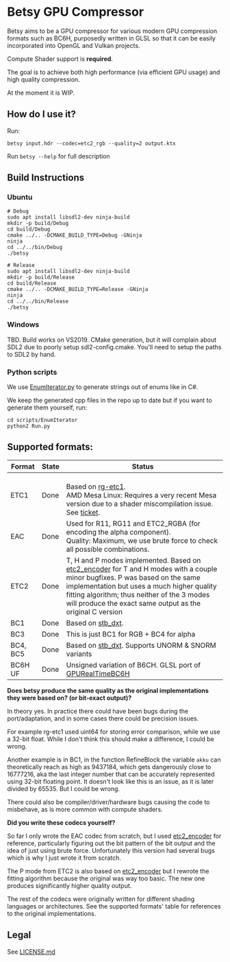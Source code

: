 # Betsy GPU Compressor

Betsy aims to be a GPU compressor for various modern GPU compression formats such as BC6H,
purposedly written in GLSL so that it can be easily incorporated into OpenGL and Vulkan projects.

Compute Shader support is **required**.

The goal is to achieve both high performance (via efficient GPU usage) and high quality compression.

At the moment it is WIP.

## How do I use it?

Run:
```
betsy input.hdr --codec=etc2_rgb --quality=2 output.ktx
```

Run `betsy --help` for full description

## Build Instructions

### Ubuntu

```
# Debug
sudo apt install libsdl2-dev ninja-build
mkdir -p build/Debug
cd build/Debug
cmake ../.. -DCMAKE_BUILD_TYPE=Debug -GNinja
ninja
cd ../../bin/Debug
./betsy

# Release
sudo apt install libsdl2-dev ninja-build
mkdir -p build/Release
cd build/Release
cmake ../.. -DCMAKE_BUILD_TYPE=Release -GNinja
ninja
cd ../../bin/Release
./betsy
```

### Windows

TBD.
Build works on VS2019. CMake generation, but it will complain about SDL2 due to poorly setup sdl2-config.cmake.
You'll need to setup the paths to SDL2 by hand.

### Python scripts

We use [EnumIterator.py](https://github.com/darksylinc/EnumIterator) to generate strings out of enums like in C#.

We keep the generated cpp files in the repo up to date but if you want to generate them yourself, run:

```
cd scripts/EnumIterator
python2 Run.py
```

## Supported formats:

| Format  | State          |Status|
|---------|----------------|------|
| ETC1    | Done 			| <br/>Based on [rg-etc1](https://github.com/richgel999/rg-etc1).<br/>AMD Mesa Linux: Requires a very recent Mesa version due to a shader miscompilation issue. See [ticket](https://gitlab.freedesktop.org/mesa/mesa/-/issues/3044#note_515611).|
| EAC     | Done           | Used for R11, RG11 and ETC2_RGBA (for encoding the alpha component).<br/>Quality: Maximum, we use brute force to check all possible combinations.|
| ETC2	  | Done           | T, H and P modes implemented. Based on [etc2_encoder](https://github.com/titilambert/packaging-efl/blob/master/src/static_libs/rg_etc/etc2_encoder.c) for T and H modes with a couple minor bugfixes. P was based on the same implementation but uses a much higher quality fitting algorithm; thus neither of the 3 modes will produce the exact same output as the original C version|
| BC1     | Done           | Based on [stb_dxt](https://github.com/nothings/stb/blob/master/stb_dxt.h).|
| BC3     | Done           | This is just BC1 for RGB + BC4 for alpha |
| BC4, BC5| Done           | Based on [stb_dxt](https://github.com/nothings/stb/blob/master/stb_dxt.h). Supports UNORM & SNORM variants|
| BC6H UF | Done           | Unsigned variation of B6CH. GLSL port of [GPURealTimeBC6H](https://github.com/knarkowicz/GPURealTimeBC6H)|

**Does betsy produce the same quality as the original implementations they were based on? (or bit-exact output)?**

In theory yes. In practice there could have been bugs during the port/adaptation,
and in some cases there could be precision issues.

For example rg-etc1 used uint64 for storing error comparison, while we use a 32-bit float.
While I don't think this should make a difference, I could be wrong.

Another example is in BC1, in the function RefineBlock the variable `akku` can theoretically reach as high as 9437184, which gets dangerously close to 16777216, aka the last integer number that can be accurately represented using 32-bit floating point.
It doesn't look like this is an issue, as it is later divided by 65535. But I could be wrong.

There could also be compiler/driver/hardware bugs causing the code to misbehave, as is more common with compute shaders.

**Did you write these codecs yourself?**

So far I only wrote the EAC codec from scratch, but I used [etc2_encoder](https://github.com/titilambert/packaging-efl/blob/master/src/static_libs/rg_etc/etc2_encoder.c) for reference, particularly figuring out the bit pattern of the bit output and the idea of just using brute force. Unfortunately this version had several bugs which is why I just wrote it from scratch.

The P mode from ETC2 is also based on [etc2_encoder](https://github.com/titilambert/packaging-efl/blob/master/src/static_libs/rg_etc/etc2_encoder.c) but I rewrote the fitting algorithm because the original was way too basic. The new one produces significantly higher quality output.

The rest of the codecs were originally written for different shading languages or architectures. See the supported formats' table for references to the original implementations.


## Legal

See [LICENSE.md](LICENSE.md)